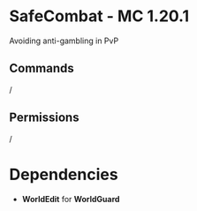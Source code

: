 # SafeCombat - MC 1.20.1

Avoiding anti-gambling in PvP

## Commands
/

## Permissions
/

# Dependencies
- **WorldEdit** for **WorldGuard**